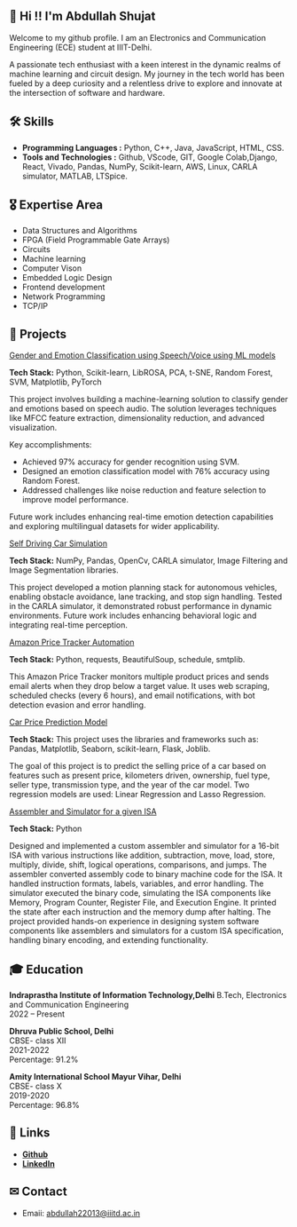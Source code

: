 
## 👋 Hi !! I'm Abdullah Shujat

Welcome to my github profile. I am an Electronics and Communication Engineering (ECE) student at IIIT-Delhi.

A passionate tech enthusiast with a keen interest in the dynamic realms of machine learning and circuit design. My journey in the tech world has been fueled by a deep curiosity and a relentless drive to explore and innovate at the intersection of software and hardware.

## 🛠️ Skills

* **Programming Languages :** Python, C++, Java, JavaScript, HTML, CSS.
* **Tools and Technologies :** Github, VScode, GIT, Google Colab,Django, React, Vivado, Pandas, NumPy, Scikit-learn, AWS, Linux, CARLA simulator, MATLAB, LTSpice.

## 🎖️ Expertise Area

* Data Structures and Algorithms
* FPGA (Field Programmable Gate Arrays)
* Circuits
* Machine learning
* Computer Vison
* Embedded Logic Design
* Frontend development
* Network Programming
* TCP/IP 

## 🎯 Projects

[Gender and Emotion Classification using Speech/Voice using ML models](https://github.com/Abdullah22013/Gender-and-Emotion-Classification-using-Voice-.git) 

**Tech Stack:**  Python, Scikit-learn, LibROSA, PCA, t-SNE, Random Forest, SVM, Matplotlib, PyTorch

This project involves building a machine-learning solution to classify gender and emotions based on speech audio. The solution leverages techniques like MFCC feature extraction, dimensionality reduction, and advanced visualization.

Key accomplishments:

* Achieved 97% accuracy for gender recognition using SVM.
* Designed an emotion classification model with 76% accuracy using Random Forest.
* Addressed challenges like noise reduction and feature selection to improve model performance.

Future work includes enhancing real-time emotion detection capabilities and exploring multilingual datasets for wider applicability.


[Self Driving Car Simulation](https://github.com/Abdullah22013/Self-Driving-Car-Simulation.git) 

**Tech Stack:** NumPy, Pandas, OpenCv, CARLA simulator, Image Filtering and Image Segmentation libraries.

This project developed a motion planning stack for autonomous vehicles, enabling obstacle avoidance, lane tracking, and stop sign handling. Tested in the CARLA simulator, it demonstrated robust performance in dynamic environments. Future work includes enhancing behavioral logic and integrating real-time perception.


[Amazon Price Tracker Automation](https://github.com/Abdullah22013/Amazon-Price-Tracker-Automation)

**Tech Stack:** Python, requests, BeautifulSoup, schedule, smtplib.

This Amazon Price Tracker monitors multiple product prices and sends email alerts when they drop below a target value. It uses web scraping, scheduled checks (every 6 hours), and email notifications, with bot detection evasion and error handling.

 
[Car Price Prediction Model](https://github.com/Abdullah22013/Car-Price-Prediction-Model.git) 

**Tech Stack:** This project uses the libraries and frameworks such as: Pandas, Matplotlib, Seaborn, scikit-learn, Flask, Joblib.

The goal of this project is to predict the selling price of a car based on features such as present price, kilometers driven, ownership, fuel type, seller type, transmission type, and the year of the car model. Two regression models are used: Linear Regression and Lasso Regression.


[Assembler and Simulator for a given ISA](https://github.com/Abdullah22013/Assembler-and-Simulator-for-a-given-ISA.git)

**Tech Stack:** Python

Designed and implemented a custom assembler and simulator for a 16-bit ISA with various instructions like addition, subtraction, move, load, store, multiply, divide, shift, logical operations, comparisons, and jumps. The assembler converted assembly code to binary machine code for the ISA. It handled instruction formats, labels, variables, and error handling.
The simulator executed the binary code, simulating the ISA components like Memory, Program Counter, Register File, and Execution Engine. It printed the state after each instruction and the memory dump after halting. The project provided hands-on experience in designing system software components like assemblers and simulators for a custom ISA specification, handling binary encoding, and extending functionality.

## 🎓 Education

**Indraprastha Institute of Information Technology,Delhi**
B.Tech, Electronics and Communication Engineering\
2022 – Present

**Dhruva Public School, Delhi**\
CBSE- class XII \
2021-2022\
Percentage: 91.2%

**Amity International School Mayur Vihar, Delhi**\
CBSE- class X \
2019-2020\
Percentage: 96.8%

## 🔗 Links
* **[Github](https://github.com/Abdullah22013)**
* **[LinkedIn](www.linkedin.com/in/abdullah-shujat)**

## ✉ Contact 

* Emaii: abdullah22013@iiitd.ac.in


